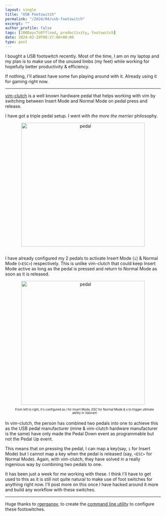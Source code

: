 ```yaml
---
layout: single
title: "USB Footswitch"
permalink: "/2024/04/usb-footswitch"
excerpt: ""
author_profile: false
tags: [100DaysToOffload, productivity, footswitch]
date: 2024-03-29T00:27:00+00:00
type: post
---
```


I bought a USB footswitch recently. Most of the time, I am on my laptop and my
plan is to make use of the unused limbs (my feet) while working for hopefully
better productivity & efficiency.

If nothing, I'll atleast have some fun playing around with it. Already using it
for gaming right now.

---

[vim-clutch][vim-clutch] is a well known hardware pedal that helps working with
vim by switching between Insert Mode and Normal Mode on pedal press and
release.

I have got a triple pedal setup. I went with _the more the merrier_ philosophy.

<div style="text-align: center">
<img src="https://gist.github.com/vipul-sharma20/4bcbb1cd077674c941c3b9841d4ea5cc/raw/0287b22c249a44be89357922845ddcf479a52423/20240425_175539.jpg" alt="pedal" style="width:400px;"/>
<p style="text-align:center;padding:5px;font-size:0.7em;margin-top:5px;margin-left:25px;margin-right:15px"></p>
</div>

I have already configured my 2 pedals to activate Insert Mode (`i`) & Normal
Mode (`<ESC>`) respectively. This is unlike vim-clutch that could keep Insert
Mode active as long as the pedal is pressed and return to Normal Mode as soon
as it is released.

<div style="text-align: center">
<img src="https://gist.github.com/vipul-sharma20/4bcbb1cd077674c941c3b9841d4ea5cc/raw/0287b22c249a44be89357922845ddcf479a52423/20240425_175534.jpg" alt="pedal" style="width:400px;"/>
<p style="text-align:center;padding:5px;font-size:0.7em;margin-top:5px;margin-left:25px;margin-right:15px">From left to right, it's configured as <i>i</i> for Insert Mode, <i>ESC</i> for Normal Mode & <i>x</i> to trigger ultimate ability in Valorant</p>
</div>

In vim-clutch, the person has combined two pedals into one to achieve this as
the USB pedal manufacturer (mine & vim-clutch hardware manufacturer is the
same) have only made the Pedal Down event as programmable but not the Pedal Up
event.

This means that on pressing the pedal, I can map a key(say, `i` for Insert
Mode) but I cannot map a key when the pedal is released (say, `<ESC>` for
Normal Mode). Again, with vim-clutch, they have solved in a really ingenious
way by combining two pedals to one.

It has been just a week for me working with these. I think I'll have to get
used to this as it is still not quite natural to make use of foot switches for
anything right now. I'll post more on this once I have hacked around it more
and build any workflow with these switches.

---

Huge thanks to [rgerganov][rgerganov], to create the [command line utility][footswitch] to configure these footswitches.


[vim-clutch]: https://github.com/alevchuk/vim-clutch
[rgerganov]: https://github.com/rgerganov/footswitch
[footswitch]: https://github.com/rgerganov/footswitch
